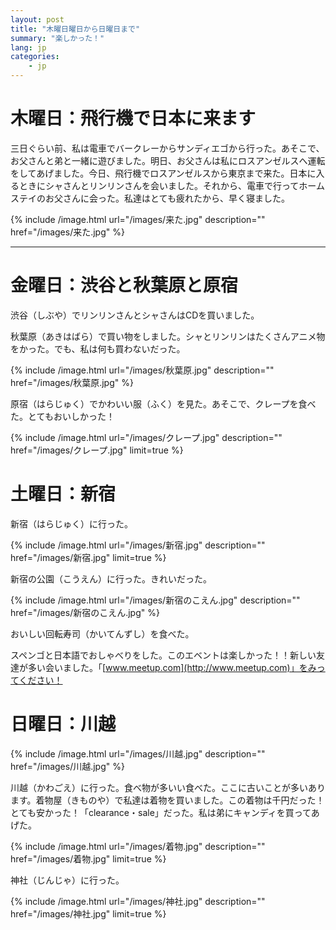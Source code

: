 ```yaml
---
layout: post
title: "木曜日曜日から日曜日まで"
summary: "楽しかった！"
lang: jp
categories:
    - jp
---
```


木曜日：飛行機で日本に来ます
==============

三日ぐらい前、私は電車でバークレーからサンディエゴから行った。あそこで、お父さんと弟と一緒に遊びました。明日、お父さんは私にロスアンゼルスへ運転をしてあげました。今日、飛行機でロスアンゼルスから東京まで来た。日本に入るときにシャさんとリンリンさんを会いました。それから、電車で行ってホームステイのお父さんに会った。私達はとても疲れたから、早く寝ました。

{% include /image.html url="/images/来た.jpg" description="" href="/images/来た.jpg" %}

* * *

金曜日：渋谷と秋葉原と原宿
==============

渋谷（しぶや）でリンリンさんとシャさんはCDを買いました。

秋葉原（あきはばら）で買い物をしました。シャとリンリンはたくさんアニメ物をかった。でも、私は何も買わないだった。

{% include /image.html url="/images/秋葉原.jpg" description="" href="/images/秋葉原.jpg" %}

原宿（はらじゅく）でかわいい服（ふく）を見た。あそこで、クレープを食べた。とてもおいしかった！

{% include /image.html url="/images/クレープ.jpg" description="" href="/images/クレープ.jpg" limit=true %}

土曜日：新宿
==============

新宿（はらじゅく）に行った。

{% include /image.html url="/images/新宿.jpg" description="" href="/images/新宿.jpg" limit=true %}

新宿の公園（こうえん）に行った。きれいだった。

{% include /image.html url="/images/新宿のこえん.jpg" description="" href="/images/新宿のこえん.jpg" %}

おいしい回転寿司（かいてんずし）を食べた。

スペンゴと日本語でおしゃべりをした。このエベントは楽しかった！！新しい友達が多い会いました。「[www.meetup.com](http://www.meetup.com)」をみってください！

日曜日：川越
==============

{% include /image.html url="/images/川越.jpg" description="" href="/images/川越.jpg" %}

川越（かわごえ）に行った。食べ物が多いい食べた。ここに古いことが多いあります。着物屋（きものや）で私達は着物を買いました。この着物は千円だった！とても安かった！「clearance・sale」だった。私は弟にキャンディを買ってあげた。

{% include /image.html url="/images/着物.jpg" description="" href="/images/着物.jpg" limit=true %}

神社（じんじゃ）に行った。

{% include /image.html url="/images/神社.jpg" description="" href="/images/神社.jpg" limit=true %}


<br/>
